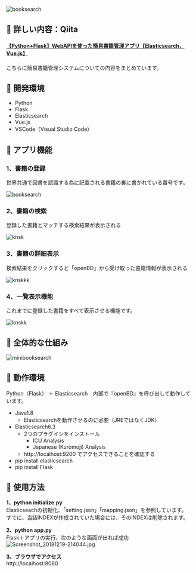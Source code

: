 ![booksearch](https://user-images.githubusercontent.com/39142850/49347869-33b14780-f6e5-11e8-9e8b-7e9a270c58c8.png)

## :green_book: 詳しい内容：Qiita

#### [【Python+Flask】WebAPIを使った簡易書籍管理アプリ【Elasticsearch、Vue.js】](https://qiita.com/aocattleya/items/c374e87b42a14a01e77c)

こちらに簡易書籍管理システムについての内容をまとめています。

## :green_book: 開発環境

- Python  
- Flask  
- Elasticsearch  
- Vue.js  
- VSCode（Visual Studio Code）  

## :green_book: アプリ機能

### 1、書籍の登録  

世界共通で図書を認識する為に記載される書籍の裏に書かれている番号です。

![booksearch](https://user-images.githubusercontent.com/39142850/49347869-33b14780-f6e5-11e8-9e8b-7e9a270c58c8.png)

### 2、書籍の検索  

登録した書籍とマッチする検索結果が表示される

![knsk](https://user-images.githubusercontent.com/39142850/49414266-2021e180-f7b6-11e8-9afc-0fbed0b580d3.png)

### 3、書籍の詳細表示  

検索結果をクリックすると「openBD」から受け取った書籍情報が表示される

![knskkk](https://user-images.githubusercontent.com/39142850/49414765-d6d29180-f7b7-11e8-91f5-91308a8f732e.png)

### 4、一覧表示機能

これまでに登録した書籍をすべて表示させる機能です。

![knskk](https://user-images.githubusercontent.com/39142850/49415597-9de7ec00-f7ba-11e8-8ae6-c9a7c8277400.png)

## :green_book: 全体的な仕組み

![minibooksearch](https://user-images.githubusercontent.com/39142850/49472249-4b5a0e80-f852-11e8-9022-4596ca655e19.png)

## :green_book: 動作環境

Python（Flask） ＋ Elasticsearch　内部で『openBD』を呼び出して動作しています。

- Java1.8
	- Elasticsearchを動作させるのに必要（JREではなくJDK）
- Elasticsearch6.3
	- 2つのプラグインをインストール  
		- ICU Analysis
		- Japanese (Kuromoji) Analysis
	- http://localhost:9200 でアクセスできることを確認する
- pip install elasticsearch
- pip install Flask

## :green_book: 使用方法
**1、python initialize.py**  
Elasticseachの初期化、「setting.json」「mapping.json」を参照しています。  
すでに、当該INDEXが作成されていた場合には、そのINDEXは削除されます。

**2、python app.py**  
Flask＋アプリの実行、次のような画面が出れば成功  
![Screenshot_20181219-214044.jpg](https://qiita-image-store.s3.amazonaws.com/0/307359/9a02ff2e-5b57-f4d0-43f8-f4e9921c6473.jpeg)

**3、ブラウザでアクセス**  
http://localhost:8080
